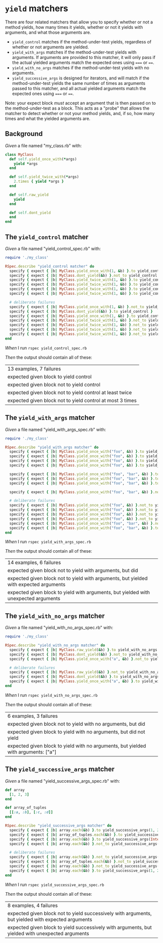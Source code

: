 # `yield` matchers

There are four related matchers that allow you to specify whether or not a method yields,
  how many times it yields, whether or not it yields with arguments, and what those
  arguments are.

  * `yield_control` matches if the method-under-test yields, regardless of whether or not
    arguments are yielded.
  * `yield_with_args` matches if the method-under-test yields with arguments. If arguments
    are provided to this matcher, it will only pass if the actual yielded arguments match the expected ones using `===` or `==`.
  * `yield_with_no_args` matches if the method-under-test yields with no arguments.
  * `yield_successive_args` is designed for iterators, and will match if the method-under-test
    yields the same number of times as arguments passed to this matcher, and all actual yielded arguments match the expected ones using `===` or `==`.

  Note: your expect block _must_ accept an argument that is then passed on to the
  method-under-test as a block. This acts as a "probe" that allows the matcher to detect
  whether or not your method yields, and, if so, how many times and what the yielded
  arguments are.

## Background

_Given_ a file named "my_class.rb" with:

```ruby
class MyClass
  def self.yield_once_with(*args)
    yield *args
  end

  def self.yield_twice_with(*args)
    2.times { yield *args }
  end

  def self.raw_yield
    yield
  end

  def self.dont_yield
  end
end
```

## The `yield_control` matcher

_Given_ a file named "yield_control_spec.rb" with:

```ruby
require './my_class'

RSpec.describe "yield_control matcher" do
  specify { expect { |b| MyClass.yield_once_with(1, &b) }.to yield_control }
  specify { expect { |b| MyClass.dont_yield(&b) }.not_to yield_control }
  specify { expect { |b| MyClass.yield_twice_with(1, &b) }.to yield_control.twice }
  specify { expect { |b| MyClass.yield_twice_with(1, &b) }.to yield_control.exactly(2).times }
  specify { expect { |b| MyClass.yield_twice_with(1, &b) }.to yield_control.at_least(1) }
  specify { expect { |b| MyClass.yield_twice_with(1, &b) }.to yield_control.at_most(3).times }

  # deliberate failures
  specify { expect { |b| MyClass.yield_once_with(1, &b) }.not_to yield_control }
  specify { expect { |b| MyClass.dont_yield(&b) }.to yield_control }
  specify { expect { |b| MyClass.yield_once_with(1, &b) }.to yield_control.at_least(2).times }
  specify { expect { |b| MyClass.yield_twice_with(1, &b) }.not_to yield_control.twice }
  specify { expect { |b| MyClass.yield_twice_with(1, &b) }.not_to yield_control.at_least(2).times }
  specify { expect { |b| MyClass.yield_twice_with(1, &b) }.not_to yield_control.at_least(1) }
  specify { expect { |b| MyClass.yield_twice_with(1, &b) }.not_to yield_control.at_most(3).times }
end
```

_When_ I run `rspec yield_control_spec.rb`

_Then_ the output should contain all of these:

|                                                           |
|-----------------------------------------------------------|
| 13 examples, 7 failures                                   |
| expected given block to yield control                     |
| expected given block not to yield control                 |
| expected given block not to yield control at least twice  |
| expected given block not to yield control at most 3 times |

## The `yield_with_args` matcher

_Given_ a file named "yield_with_args_spec.rb" with:

```ruby
require './my_class'

RSpec.describe "yield_with_args matcher" do
  specify { expect { |b| MyClass.yield_once_with("foo", &b) }.to yield_with_args }
  specify { expect { |b| MyClass.yield_once_with("foo", &b) }.to yield_with_args("foo") }
  specify { expect { |b| MyClass.yield_once_with("foo", &b) }.to yield_with_args(String) }
  specify { expect { |b| MyClass.yield_once_with("foo", &b) }.to yield_with_args(/oo/) }

  specify { expect { |b| MyClass.yield_once_with("foo", "bar", &b) }.to yield_with_args("foo", "bar") }
  specify { expect { |b| MyClass.yield_once_with("foo", "bar", &b) }.to yield_with_args(String, String) }
  specify { expect { |b| MyClass.yield_once_with("foo", "bar", &b) }.to yield_with_args(/fo/, /ar/) }

  specify { expect { |b| MyClass.yield_once_with("foo", "bar", &b) }.not_to yield_with_args(17, "baz") }

  # deliberate failures
  specify { expect { |b| MyClass.yield_once_with("foo", &b) }.not_to yield_with_args }
  specify { expect { |b| MyClass.yield_once_with("foo", &b) }.not_to yield_with_args("foo") }
  specify { expect { |b| MyClass.yield_once_with("foo", &b) }.not_to yield_with_args(String) }
  specify { expect { |b| MyClass.yield_once_with("foo", &b) }.not_to yield_with_args(/oo/) }
  specify { expect { |b| MyClass.yield_once_with("foo", "bar", &b) }.not_to yield_with_args("foo", "bar") }
  specify { expect { |b| MyClass.yield_once_with("foo", "bar", &b) }.to yield_with_args(17, "baz") }
end
```

_When_ I run `rspec yield_with_args_spec.rb`

_Then_ the output should contain all of these:

|                                                                                       |
|---------------------------------------------------------------------------------------|
| 14 examples, 6 failures                                                               |
| expected given block not to yield with arguments, but did                             |
| expected given block not to yield with arguments, but yielded with expected arguments |
| expected given block to yield with arguments, but yielded with unexpected arguments   |

## The `yield_with_no_args` matcher

_Given_ a file named "yield_with_no_args_spec.rb" with:

```ruby
require './my_class'

RSpec.describe "yield_with_no_args matcher" do
  specify { expect { |b| MyClass.raw_yield(&b) }.to yield_with_no_args }
  specify { expect { |b| MyClass.dont_yield(&b) }.not_to yield_with_no_args }
  specify { expect { |b| MyClass.yield_once_with("a", &b) }.not_to yield_with_no_args }

  # deliberate failures
  specify { expect { |b| MyClass.raw_yield(&b) }.not_to yield_with_no_args }
  specify { expect { |b| MyClass.dont_yield(&b) }.to yield_with_no_args }
  specify { expect { |b| MyClass.yield_once_with("a", &b) }.to yield_with_no_args }
end
```

_When_ I run `rspec yield_with_no_args_spec.rb`

_Then_ the output should contain all of these:

|                                                                                    |
|------------------------------------------------------------------------------------|
| 6 examples, 3 failures                                                             |
| expected given block not to yield with no arguments, but did                       |
| expected given block to yield with no arguments, but did not yield                 |
| expected given block to yield with no arguments, but yielded with arguments: ["a"] |

## The `yield_successive_args` matcher

_Given_ a file named "yield_successive_args_spec.rb" with:

```ruby
def array
  [1, 2, 3]
end

def array_of_tuples
  [[:a, :b], [:c, :d]]
end

RSpec.describe "yield_successive_args matcher" do
  specify { expect { |b| array.each(&b) }.to yield_successive_args(1, 2, 3) }
  specify { expect { |b| array_of_tuples.each(&b) }.to yield_successive_args([:a, :b], [:c, :d]) }
  specify { expect { |b| array.each(&b) }.to yield_successive_args(Integer, Integer, Integer) }
  specify { expect { |b| array.each(&b) }.not_to yield_successive_args(1, 2) }

  # deliberate failures
  specify { expect { |b| array.each(&b) }.not_to yield_successive_args(1, 2, 3) }
  specify { expect { |b| array_of_tuples.each(&b) }.not_to yield_successive_args([:a, :b], [:c, :d]) }
  specify { expect { |b| array.each(&b) }.not_to yield_successive_args(Integer, Integer, Integer) }
  specify { expect { |b| array.each(&b) }.to yield_successive_args(1, 2) }
end
```

_When_ I run `rspec yield_successive_args_spec.rb`

_Then_ the output should contain all of these:

|                                                                                                    |
|----------------------------------------------------------------------------------------------------|
| 8 examples, 4 failures                                                                             |
| expected given block not to yield successively with arguments, but yielded with expected arguments |
| expected given block to yield successively with arguments, but yielded with unexpected arguments   |
